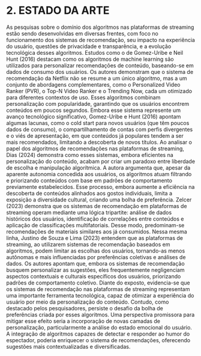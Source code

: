 # 2. ESTADO DA ARTE
As pesquisas sobre o domínio dos algoritmos nas plataformas de streaming estão sendo desenvolvidas em diversas frentes, com foco no funcionamento dos sistemas de recomendação, seu impacto na experiência do usuário, questões de privacidade e transparência, e a evolução tecnológica desses algoritmos.
Estudos como o de Gomez-Uribe e Neil Hunt (2016) destacam como os algoritmos de machine learning são utilizados para personalizar recomendações de conteúdo, baseando-se em dados de consumo dos usuários. Os autores demonstram que o sistema de recomendação da Netflix não se resume a um único algoritmo, mas a um conjunto de abordagens complementares, como o Personalized Video Ranker (PVR), o Top-N Video Ranker e o Trending Now, cada um otimizado para diferentes contextos de uso. Esses algoritmos combinam personalização com popularidade, garantindo que os usuários encontrem conteúdos em poucos segundos.
Embora esse sistema represente um avanço tecnológico significativo, Gomez-Uribe e Hunt (2016) apontam algumas lacunas, como o cold start para novos usuários (que têm poucos dados de consumo), o compartilhamento de contas com perfis divergentes e o viés de apresentação, em que conteúdos já populares tendem a ser mais recomendados, limitando a descoberta de novos títulos.
Ao analisar o papel dos algoritmos de recomendações nas plataformas de streaming, Dias (2024) demonstra como esses sistemas, embora eficientes na personalização do conteúdo, acabam por criar um paradoxo entre liberdade de escolha e manipulação algorítmica. A autora argumenta que, apesar da aparente autonomia concedida aos usuários, os algoritmos atuam filtrando e priorizando conteúdos com base em padrões de comportamento previamente estabelecidos. Esse processo, embora aumente a eficiência na descoberta de conteúdos alinhados aos gostos individuais, limita a exposição a diversidade cultural, criando uma bolha de preferência.
Zelcer (2023) demonstra que os sistemas de recomendação em plataformas de streaming operam mediante uma lógica tripartite: análise de dados históricos dos usuários, identificação de correlações entre conteúdos e aplicação de classificações multifatoriais. Desse modo, predominam-se recomendações de materiais similares aos já consumidos.
Nessa mesma linha, Justino de Souza e Lima (2023) entendem que as plataformas de streaming, ao utilizarem sistemas de recomendação baseados em algoritmos, podem limitar as escolhas dos usuários, tornando-as menos autônomas e mais influenciadas por preferências coletivas e análises de dados. Os autores apontam que, embora os sistemas de recomendação busquem personalizar as sugestões, eles frequentemente negligenciam aspectos contextuais e culturais específicos dos usuários, priorizando padrões de comportamento coletivo.
Diante do exposto, evidencia-se que os sistemas de recomendação nas plataformas de streaming representam uma importante ferramenta tecnológica, capaz de otimizar a experiência do usuário por meio da personalização do conteúdo. Contudo, como destacado pelos pesquisadores, persiste o desafio da bolha de preferências criada por esses algoritmos. Uma perspectiva promissora para mitigar esse efeito seria a incorporação de novas camadas de personalização, particularmente a análise do estado emocional do usuário. A integração de algoritmos capazes de detectar e responder ao humor do espectador, poderia enriquecer o sistema de recomendações, oferecendo sugestões mais contextualizadas e diversificadas.
 
